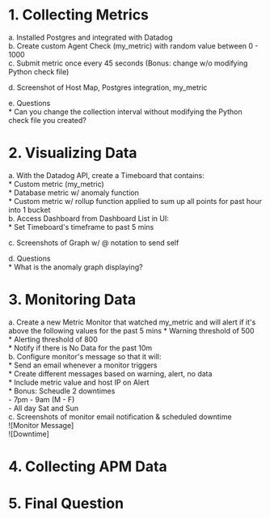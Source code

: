 # 1. Collecting Metrics  
  a. Installed Postgres and integrated with Datadog   
  b. Create custom Agent Check (my_metric) with random value between 0 - 1000   
  c. Submit metric once every 45 seconds (Bonus: change w/o modifying Python check file)   

  d. Screenshot of Host Map, Postgres integration, my_metric   

  e. Questions   
      * Can you change the collection interval without modifying the Python check file you created?
  

# 2. Visualizing Data
  a. With the Datadog API, create a Timeboard that contains:  
      * Custom metric (my_metric)   
      * Database metric w/ anomaly function   
      * Custom metric w/ rollup function applied to sum up all points for past hour into 1 bucket   
  b. Access Dashboard from Dashboard List in UI:  
      * Set Timeboard's timeframe to past 5 mins  

  c. Screenshots of Graph w/ @ notation to send self  

  d. Questions  
      * What is the anomaly graph displaying?  

# 3. Monitoring Data
  a. Create a new Metric Monitor that watched my_metric and will alert if it's above the following values for the past 5 mins 
      * Warning threshold of 500  
      * Alerting threshold of 800  
      * Notify if there is No Data for the past 10m  
  b. Configure monitor's message so that it will:   
      * Send an email whenever a monitor triggers  
      * Create different messages based on warning, alert, no data  
      * Include metric value and host IP on Alert  
      * Bonus: Scheudle 2 downtimes   
          - 7pm - 9am (M - F)   
          - All day Sat and Sun  
  c. Screenshots of monitor email notification & scheduled downtime  
    ![Monitor Message]  
    ![Downtime]  


# 4. Collecting APM Data  

# 5. Final Question
